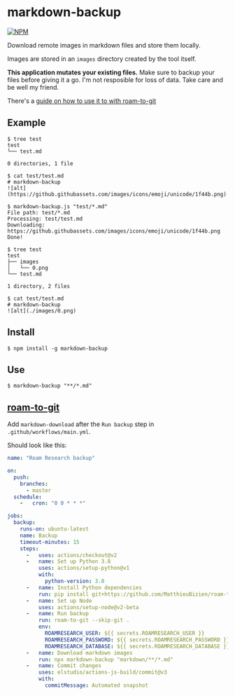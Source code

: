 # markdown-backup

[![NPM](https://nodei.co/npm/markdown-backup.png?compact=true)](https://npmjs.org/package/markdown-backup)

Download remote images in markdown files and store them locally.

Images are stored in an `images` directory created by the tool itself.

**This application mutates your existing files.** Make sure to backup your files before giving it a go. I'm not resposible for loss of data. Take care and be well my friend.

There's a [guide on how to use it to with roam-to-git](#roam-to-git)


## Example

```
$ tree test
test
└── test.md

0 directories, 1 file

$ cat test/test.md
# markdown-backup
![alt](https://github.githubassets.com/images/icons/emoji/unicode/1f44b.png)

$ markdown-backup.js "test/*.md"
File path: test/*.md
Processing: test/test.md
Downloading: https://github.githubassets.com/images/icons/emoji/unicode/1f44b.png
Done!

$ tree test
test
├── images
│   └── 0.png
└── test.md

1 directory, 2 files

$ cat test/test.md
# markdown-backup
![alt](./images/0.png)
```

## Install

```
$ npm install -g markdown-backup
```

## Use

```
$ markdown-backup "**/*.md"
```

## [roam-to-git](https://github.com/MatthieuBizien/roam-to-git)

Add `markdown-download` after the `Run backup` step in `.github/workflows/main.yml`.

Should look like this:

```yaml
name: "Roam Research backup"

on:
  push:
    branches:
      - master
  schedule:
    -   cron: "0 0 * * *"

jobs:
  backup:
    runs-on: ubuntu-latest
    name: Backup
    timeout-minutes: 15
    steps:
      -   uses: actions/checkout@v2
      -   name: Set up Python 3.8
          uses: actions/setup-python@v1
          with:
            python-version: 3.8
      -   name: Install Python dependencies
          run: pip install git+https://github.com/MatthieuBizien/roam-to-git.git
      -   name: Set up Node
          uses: actions/setup-node@v2-beta
      -   name: Run backup
          run: roam-to-git --skip-git .
          env:
            ROAMRESEARCH_USER: ${{ secrets.ROAMRESEARCH_USER }}
            ROAMRESEARCH_PASSWORD: ${{ secrets.ROAMRESEARCH_PASSWORD }}
            ROAMRESEARCH_DATABASE: ${{ secrets.ROAMRESEARCH_DATABASE }}
      -   name: Download markdown images
          run: npx markdown-backup "markdown/**/*.md"
      -   name: Commit changes
          uses: elstudio/actions-js-build/commit@v3
          with:
            commitMessage: Automated snapshot
```

